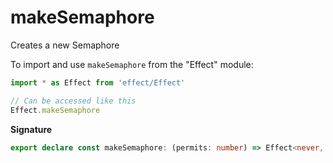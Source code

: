 # makeSemaphore

Creates a new Semaphore

To import and use `makeSemaphore` from the "Effect" module:

```ts
import * as Effect from 'effect/Effect'

// Can be accessed like this
Effect.makeSemaphore
```

**Signature**

```ts
export declare const makeSemaphore: (permits: number) => Effect<never, never, Semaphore>
```

